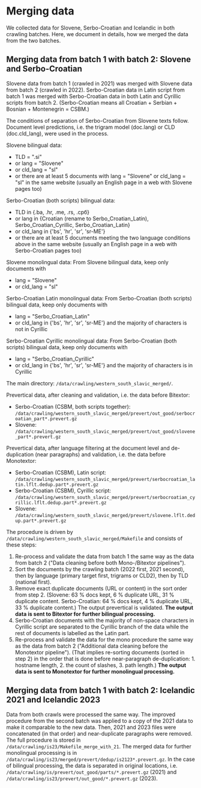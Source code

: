 # Merging data

We collected data for Slovene, Serbo-Croatian and Icelandic in both crawling batches. Here, we document in details, how we merged the data from the two batches.

## Merging data from batch 1 with batch 2: Slovene and Serbo-Croatian

Slovene data from batch 1 (crawled in 2021) was merged with Slovene data from batch 2 (crawled in 2022). Serbo-Croatian data in Latin script from batch 1 was merged with Serbo-Croatian data in both Latin and Cyrillic scripts from batch 2. (Serbo-Croatian means all Croatian + Serbian + Bosnian + Montenegrin = CSBM.)

The conditions of separation of Serbo-Croatian from Slovene texts follow. Document level predictions, i.e. the trigram model (doc.lang) or CLD (doc.cld_lang), were used in the process.

Slovene bilingual data:
- TLD = ".si"
- or lang = "Slovene"
- or cld_lang = "sl"
- or there are at least 5 documents with lang = "Slovene" or cld_lang = "sl" in the same website (usually an English page in a web with Slovene pages too)

Serbo-Croatian (both scripts) bilingual data:
- TLD in {.ba, .hr, .me, .rs, .срб}
- or lang in {Croatian (rename to Serbo_Croatian_Latin), Serbo_Croatian_Cyrillic, Serbo_Croatian_Latin}
- or cld_lang in {'bs', 'hr', 'sr', 'sr-ME'}
- or there are at least 5 documents meeting the two language conditions above in the same website (usually an English page in a web with Serbo-Croatian pages too)

Slovene monolingual data: From Slovene bilingual data, keep only documents with
- lang = "Slovene"
- or cld_lang = "sl"

Serbo-Croatian Latin monolingual data: From Serbo-Croatian (both scripts) bilingual data, keep only documents with
- lang = "Serbo_Croatian_Latin"
- or cld_lang in {'bs', 'hr', 'sr', 'sr-ME'} and the majority of characters is not in Cyrillic

Serbo-Croatian Cyrillic monolingual data: From Serbo-Croatian (both scripts) bilingual data, keep only documents with
- lang = "Serbo_Croatian_Cyrillic"
- or cld_lang in {'bs', 'hr', 'sr', 'sr-ME'} and the majority of characters is in Cyrillic

The main directory: `/data/crawling/western_south_slavic_merged/`.

Prevertical data, after cleaning and validation, i.e. the data before Bitextor:
- Serbo-Croatian (CSBM, both scripts together): `/data/crawling/western_south_slavic_merged/prevert/out_good/serbocroatian_part*.prevert.gz`
- Slovene: `/data/crawling/western_south_slavic_merged/prevert/out_good/slovene_part*.prevert.gz`

Prevertical data, after language filtering at the document level and de-duplication (near paragraphs) and validation, i.e. the data before Monotextor:
- Serbo-Croatian (CSBM), Latin script: `/data/crawling/western_south_slavic_merged/prevert/serbocroatian_latin.lflt.dedup.part*.prevert.gz`
- Serbo-Croatian (CSBM), Cyrillic script: `/data/crawling/western_south_slavic_merged/prevert/serbocroatian_cyrillic.lflt.dedup.part*.prevert.gz`
- Slovene: `/data/crawling/western_south_slavic_merged/prevert/slovene.lflt.dedup.part*.prevert.gz`

The procedure is driven by `/data/crawling/western_south_slavic_merged/Makefile` and consists of these steps:
1. Re-process and validate the data from batch 1 the same way as the data from batch 2 ("Data cleaning before both Mono-/Bitextor pipelines").
2. Sort the documents by the crawling batch (2022 first, 2021 second), then by language (primary target first, trigrams or CLD2), then by TLD (national first).
3. Remove exact duplicate documents (URL or content) in the sort order from step 2. (Slovene: 63 % docs kept, 6 % duplicate URL, 31 % duplicate content. Serbo-Croatian: 64 % docs kept, 4 % duplicate URL, 33 % duplicate content.) The output prevertical is validated. **The output data is sent to Bitextor for further bilingual processing.**
4. Serbo-Croatian documents with the majority of non-space characters in Cyrillic script are separated to the Cyrillic branch of the data while the rest of documents is labelled as the Latin part.
5. Re-process and validate the data for the mono procedure the same way as the data from batch 2 ("Additional data cleaning before the Monotextor pipeline"). (That implies re-sorting documents (sorted in step 2) in the order that is done before near-paragraph de-duplication: 1. hostname length, 2. the count of slashes, 3. path length.) **The output data is sent to Monotextor for further monolingual processing.**

## Merging data from batch 1 with batch 2: Icelandic 2021 and Icelandic 2023

Data from both crawls were processed the same way. The improved procedure from the second batch was applied to a copy of the 2021 data to make it comparable to the new data. Then, 2021 and 2023 files were concatenated (in that order) and near-duplicate paragraphs were removed. The full procedure is stored in `/data/crawling/is23/Makefile_merge_with_21`. The merged data for further monolingual processing is in `/data/crawling/is23/merged/prevert/dedup/is2123*.prevert.gz`. In the case of bilingual processing, the data is separated in original locations, i.e. `/data/crawling/is/prevert/out_good/parts/*.prevert.gz` (2021) and `/data/crawling/is23/prevert/out_good/*.prevert.gz` (2023).
